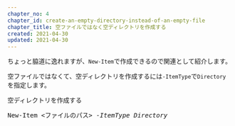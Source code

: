 ```yaml
---
chapter_no: 4
chapter_id: create-an-empty-directory-instead-of-an-empty-file
chapter_title: 空ファイルではなく空ディレクトリを作成する
created: 2021-04-30
updated: 2021-04-30
---
```

ちょっと脇道に逸れますが、`New-Item`で作成できるので関連として紹介します。  

空ファイルではなくて、空ディレクトリを作成するには`-ItemType`で`Directory`を指定します。
<div class="code-box-syntax">
<div class="title">空ディレクトリを作成する</div>
<pre>
New-Item &lt;ファイルのパス&gt; <em>-ItemType</em> <em class="blue">Directory</em>
</pre>
</div>
